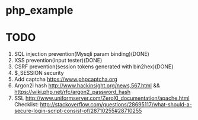 # php_example

# TODO 
 1. SQL injection prevention(Mysqli param binding)(DONE)
 2. XSS prevention(input tester)(DONE)
 3. CSRF prevention(session tokens generated with bin2hex)(DONE)
 4. $_SESSION security
 5. Add captcha https://www.phpcaptcha.org
 6. Argon2i hash http://www.hackinsight.org/news,567.html  &&   https://wiki.php.net/rfc/argon2_password_hash
 7. SSL http://www.uniformserver.com/ZeroXI_documentation/apache.html
 Checklist: http://stackoverflow.com/questions/28695117/what-should-a-secure-login-script-consist-of/28710255#28710255
